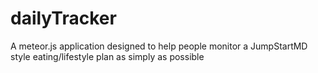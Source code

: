 # dailyTracker
A meteor.js application designed to help people monitor a JumpStartMD style eating/lifestyle plan as simply as possible
